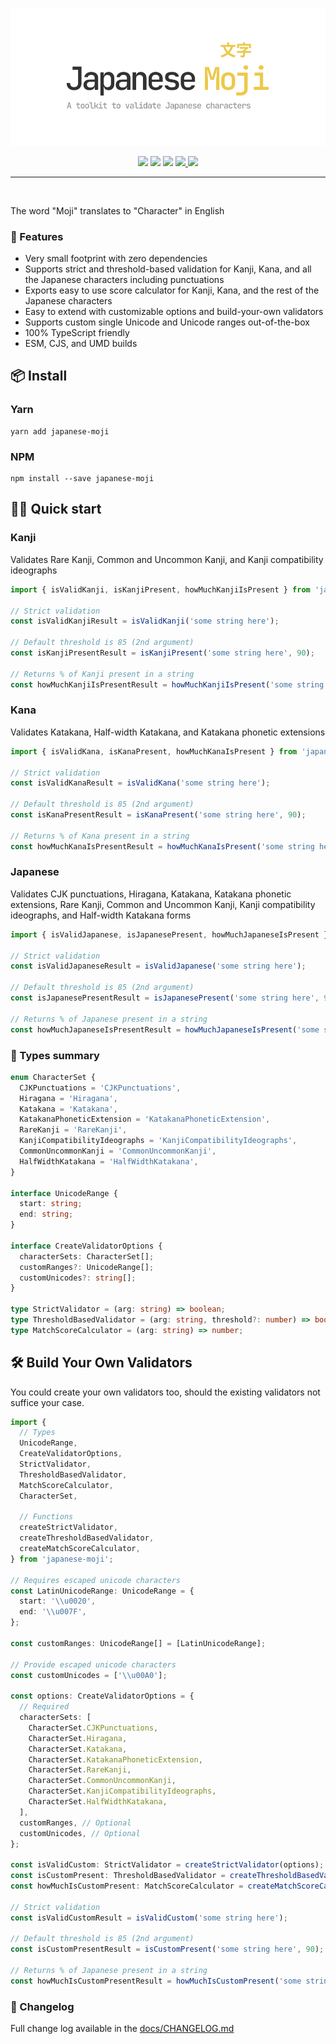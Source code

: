 <p align="center">
    <img alt="Japanese Moji Logo" src="./docs/logo-light.svg">
</p>
<p align="center">
    <img src="https://badgen.net/github/release/arjunvegda/japanese-moji"/> 
    <img src="https://badgen.net/bundlephobia/minzip/japanese-moji?color=green"/> 
    <img src="https://badgen.net/bundlephobia/dependency-count/japanese-moji?color=green"/> 
    <a href="https://codecov.io/gh/arjunvegda/japanese-moji">
        <img src="https://codecov.io/gh/arjunvegda/japanese-moji/branch/main/graph/badge.svg?token=GZ8GBUVYD8"/>
    </a>
    <img src="https://badgen.net/npm/license/japanese-moji?color=purple"/> 
<hr/>
<br/>

The word "Moji" translates to "Character" in English

### 🚀 Features

- Very small footprint with zero dependencies
- Supports strict and threshold-based validation for Kanji, Kana, and all the Japanese characters
  including punctuations
- Exports easy to use score calculator for Kanji, Kana, and the rest of the Japanese characters
- Easy to extend with customizable options and build-your-own validators
- Supports custom single Unicode and Unicode ranges out-of-the-box
- 100% TypeScript friendly
- ESM, CJS, and UMD builds

## 📦 Install

### Yarn

```
yarn add japanese-moji
```

### NPM

```
npm install --save japanese-moji
```

## 👨‍💻 Quick start

### Kanji

Validates Rare Kanji, Common and Uncommon Kanji, and Kanji compatibility ideographs

```ts
import { isValidKanji, isKanjiPresent, howMuchKanjiIsPresent } from 'japanese-moji';

// Strict validation
const isValidKanjiResult = isValidKanji('some string here');

// Default threshold is 85 (2nd argument)
const isKanjiPresentResult = isKanjiPresent('some string here', 90);

// Returns % of Kanji present in a string
const howMuchKanjiIsPresentResult = howMuchKanjiIsPresent('some string here');
```

### Kana

Validates Katakana, Half-width Katakana, and Katakana phonetic extensions

```ts
import { isValidKana, isKanaPresent, howMuchKanaIsPresent } from 'japanese-moji';

// Strict validation
const isValidKanaResult = isValidKana('some string here');

// Default threshold is 85 (2nd argument)
const isKanaPresentResult = isKanaPresent('some string here', 90);

// Returns % of Kana present in a string
const howMuchKanaIsPresentResult = howMuchKanaIsPresent('some string here');
```

### Japanese

Validates CJK punctuations, Hiragana, Katakana, Katakana phonetic extensions, Rare Kanji, Common and
Uncommon Kanji, Kanji compatibility ideographs, and Half-width Katakana forms

```ts
import { isValidJapanese, isJapanesePresent, howMuchJapaneseIsPresent } from 'japanese-moji';

// Strict validation
const isValidJapaneseResult = isValidJapanese('some string here');

// Default threshold is 85 (2nd argument)
const isJapanesePresentResult = isJapanesePresent('some string here', 90);

// Returns % of Japanese present in a string
const howMuchJapaneseIsPresentResult = howMuchJapaneseIsPresent('some string here');
```

### 📝 Types summary

```ts
enum CharacterSet {
  CJKPunctuations = 'CJKPunctuations',
  Hiragana = 'Hiragana',
  Katakana = 'Katakana',
  KatakanaPhoneticExtension = 'KatakanaPhoneticExtension',
  RareKanji = 'RareKanji',
  KanjiCompatibilityIdeographs = 'KanjiCompatibilityIdeographs',
  CommonUncommonKanji = 'CommonUncommonKanji',
  HalfWidthKatakana = 'HalfWidthKatakana',
}

interface UnicodeRange {
  start: string;
  end: string;
}

interface CreateValidatorOptions {
  characterSets: CharacterSet[];
  customRanges?: UnicodeRange[];
  customUnicodes?: string[];
}

type StrictValidator = (arg: string) => boolean;
type ThresholdBasedValidator = (arg: string, threshold?: number) => boolean;
type MatchScoreCalculator = (arg: string) => number;
```

## 🛠 Build Your Own Validators

You could create your own validators too, should the existing validators not suffice your case.

```ts
import {
  // Types
  UnicodeRange,
  CreateValidatorOptions,
  StrictValidator,
  ThresholdBasedValidator,
  MatchScoreCalculator,
  CharacterSet,

  // Functions
  createStrictValidator,
  createThresholdBasedValidator,
  createMatchScoreCalculator,
} from 'japanese-moji';

// Requires escaped unicode characters
const LatinUnicodeRange: UnicodeRange = {
  start: '\\u0020',
  end: '\\u007F',
};

const customRanges: UnicodeRange[] = [LatinUnicodeRange];

// Provide escaped unicode characters
const customUnicodes = ['\\u00A0'];

const options: CreateValidatorOptions = {
  // Required
  characterSets: [
    CharacterSet.CJKPunctuations,
    CharacterSet.Hiragana,
    CharacterSet.Katakana,
    CharacterSet.KatakanaPhoneticExtension,
    CharacterSet.RareKanji,
    CharacterSet.CommonUncommonKanji,
    CharacterSet.KanjiCompatibilityIdeographs,
    CharacterSet.HalfWidthKatakana,
  ],
  customRanges, // Optional
  customUnicodes, // Optional
};

const isValidCustom: StrictValidator = createStrictValidator(options);
const isCustomPresent: ThresholdBasedValidator = createThresholdBasedValidator(options);
const howMuchIsCustomPresent: MatchScoreCalculator = createMatchScoreCalculator(options);

// Strict validation
const isValidCustomResult = isValidCustom('some string here');

// Default threshold is 85 (2nd argument)
const isCustomPresentResult = isCustomPresent('some string here', 90);

// Returns % of Japanese present in a string
const howMuchIsCustomPresentResult = howMuchIsCustomPresent('some string here');
```

### 📄 Changelog

Full change log available in the [docs/CHANGELOG.md](./docs/CHANGELOG.md)
